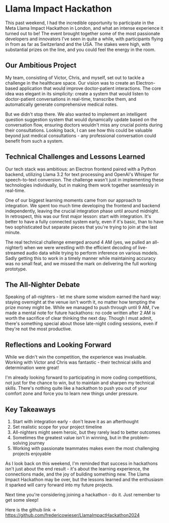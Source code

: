 # Llama Impact Hackathon

This past weekend, I had the incredible opportunity to participate in the Meta Llama Impact Hackathon in London, and what an intense experience it turned out to be! The event brought together some of the most passionate developers and innovators I've seen in quite a while, with participants flying in from as far as Switzerland and the USA. The stakes were high, with substantial prizes on the line, and you could feel the energy in the room.

## Our Ambitious Project

My team, consisting of Victor, Chris, and myself, set out to tackle a challenge in the healthcare space. Our vision was to create an Electron-based application that would improve doctor-patient interactions. The core idea was elegant in its simplicity: create a system that would listen to doctor-patient conversations in real-time, transcribe them, and automatically generate comprehensive medical notes.

But we didn't stop there. We also wanted to implement an intelligent question suggestion system that would dynamically update based on the conversation flow, ensuring doctors wouldn't miss any crucial points during their consultations. Looking back, I can see how this could be valuable beyond just medical consultations - any professional conversation could benefit from such a system.

## Technical Challenges and Lessons Learned

Our tech stack was ambitious: an Electron frontend paired with a Python backend, utilizing Llama 3.2 for text processing and OpenAI's Whisper for speech-to-text conversion. The challenge wasn't just in implementing these technologies individually, but in making them work together seamlessly in real-time.

One of our biggest learning moments came from our approach to integration. We spent too much time developing the frontend and backend independently, leaving the crucial integration phase until around midnight. In retrospect, this was our first major lesson: start with integration. It's better to have a fully connected system early, even if it's basic, than to have two sophisticated but separate pieces that you're trying to join at the last minute.

The real technical challenge emerged around 4 AM (yes, we pulled an all-nighter!) when we were wrestling with the efficient decoding of live-streamed audio data while trying to perform inference on various models. Sadly getting this to work in a timely manner while maintaining accuracy was no small feat, and we missed the mark on delivering the full working prototype.

## The All-Nighter Debate

Speaking of all-nighters - let me share some wisdom earned the hard way: staying overnight at the venue isn't worth it, no matter how tempting the prize money might be. While we managed to push through until 9 AM, I've made a mental note for future hackathons: no code written after 2 AM is worth the sacrifice of clear thinking the next day. Though I must admit, there's something special about those late-night coding sessions, even if they're not the most productive.

## Reflections and Looking Forward

While we didn't win the competition, the experience was invaluable. Working with Victor and Chris was fantastic - their technical skills and determination were great!

I'm already looking forward to participating in more coding competitions, not just for the chance to win, but to maintain and sharpen my technical skills. There's nothing quite like a hackathon to push you out of your comfort zone and force you to learn new things under pressure.

## Key Takeaways

1. Start with integration early - don't leave it as an afterthought
2. Set realistic scope for your project timeline
3. All-nighters might seem heroic, but they rarely lead to better outcomes
4. Sometimes the greatest value isn't in winning, but in the problem-solving journey
5. Working with passionate teammates makes even the most challenging projects enjoyable

As I look back on this weekend, I'm reminded that success in hackathons isn't just about the end result - it's about the learning experience, the connections made, and the joy of building something new. The Llama Impact Hackathon may be over, but the lessons learned and the enthusiasm it sparked will carry forward into my future projects.

Next time you're considering joining a hackathon - do it. Just remember to get some sleep!

Here is the github link -> https://github.com/fredericowieser/LlamaImpactHackathon2024
